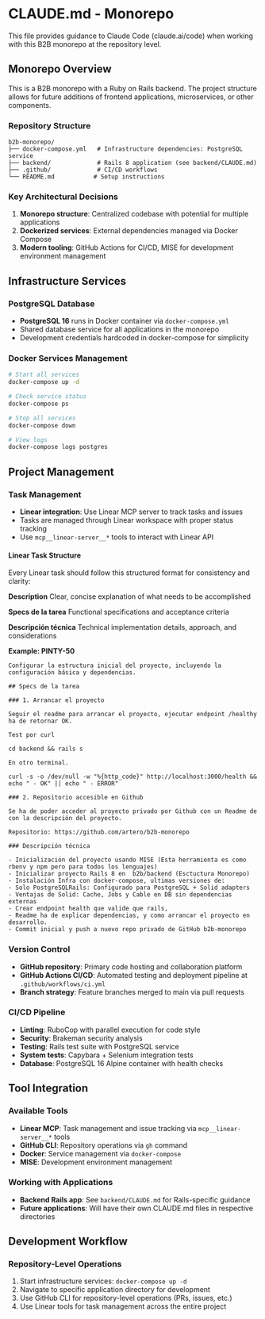 # CLAUDE.md - Monorepo

This file provides guidance to Claude Code (claude.ai/code) when working with this B2B monorepo at the repository level.

## Monorepo Overview

This is a B2B monorepo with a Ruby on Rails backend. The project structure allows for future additions of frontend applications, microservices, or other components.

### Repository Structure
```
b2b-monorepo/
├── docker-compose.yml   # Infrastructure dependencies: PostgreSQL service
├── backend/             # Rails 8 application (see backend/CLAUDE.md)
├── .github/             # CI/CD workflows
└── README.md           # Setup instructions
```

### Key Architectural Decisions
1. **Monorepo structure**: Centralized codebase with potential for multiple applications
2. **Dockerized services**: External dependencies managed via Docker Compose
3. **Modern tooling**: GitHub Actions for CI/CD, MISE for development environment management

## Infrastructure Services

### PostgreSQL Database
- **PostgreSQL 16** runs in Docker container via `docker-compose.yml`
- Shared database service for all applications in the monorepo
- Development credentials hardcoded in docker-compose for simplicity

### Docker Services Management
```bash
# Start all services
docker-compose up -d

# Check service status
docker-compose ps

# Stop all services
docker-compose down

# View logs
docker-compose logs postgres
```

## Project Management

### Task Management
- **Linear integration**: Use Linear MCP server to track tasks and issues
- Tasks are managed through Linear workspace with proper status tracking
- Use `mcp__linear-server__*` tools to interact with Linear API

#### Linear Task Structure
Every Linear task should follow this structured format for consistency and clarity:

**Description**
Clear, concise explanation of what needs to be accomplished

**Specs de la tarea**
Functional specifications and acceptance criteria

**Descripción técnica**
Technical implementation details, approach, and considerations

**Example: PINTY-50**
```
Configurar la estructura inicial del proyecto, incluyendo la configuración básica y dependencias.

## Specs de la tarea

### 1. Arrancar el proyecto 

Seguir el readme para arrancar el proyecto, ejecutar endpoint /healthy ha de retornar OK.

Test por curl

cd backend && rails s

En otro terminal.

curl -s -o /dev/null -w "%{http_code}" http://localhost:3000/health && echo " - OK" || echo " - ERROR"

### 2. Repositorio accesible en Github

Se ha de poder acceder al proyecto privado por Github con un Readme de con la descripción del proyecto.

Repositorio: https://github.com/artero/b2b-monorepo

### Descripción técnica

- Inicialización del proyecto usando MISE (Esta herramienta es como rbenv y npm pero para todos los lenguajes)
- Inicializar proyecto Rails 8 en  b2b/backend (Esctuctura Monorepo)
- Instalación Infra con docker-compose, ultimas versiones de:
- Solo PostgreSQLRails: Configurado para PostgreSQL + Solid adapters
- Ventajas de Solid: Cache, Jobs y Cable en DB sin dependencias externas
- Crear endpoint health que valide que rails, 
- Readme ha de explicar dependencias, y como arrancar el proyecto en desarrollo.
- Commit inicial y push a nuevo repo privado de GitHub b2b-monorepo

```

### Version Control  
- **GitHub repository**: Primary code hosting and collaboration platform
- **GitHub Actions CI/CD**: Automated testing and deployment pipeline at `.github/workflows/ci.yml`
- **Branch strategy**: Feature branches merged to main via pull requests

### CI/CD Pipeline
- **Linting**: RuboCop with parallel execution for code style
- **Security**: Brakeman security analysis
- **Testing**: Rails test suite with PostgreSQL service
- **System tests**: Capybara + Selenium integration tests
- **Database**: PostgreSQL 16 Alpine container with health checks

## Tool Integration

### Available Tools
- **Linear MCP**: Task management and issue tracking via `mcp__linear-server__*` tools
- **GitHub CLI**: Repository operations via `gh` command
- **Docker**: Service management via `docker-compose`
- **MISE**: Development environment management

### Working with Applications
- **Backend Rails app**: See `backend/CLAUDE.md` for Rails-specific guidance
- **Future applications**: Will have their own CLAUDE.md files in respective directories

## Development Workflow

### Repository-Level Operations
1. Start infrastructure services: `docker-compose up -d`
2. Navigate to specific application directory for development
3. Use GitHub CLI for repository-level operations (PRs, issues, etc.)
4. Use Linear tools for task management across the entire project
